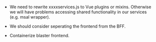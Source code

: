 ﻿- We need to rewrite xxxxservices.js to Vue plugins or mixins. Otherwise we will have problems accessing shared functionality in our services (e.g. msal wrapper).

- We should consider seperating the frontend from the BFF.

- Containerize blaster frontend.